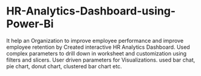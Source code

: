 # HR-Analytics-Dashboard-using-Power-Bi
It help an Organization to improve employee performance and improve employee retention by Created interactive HR Analytics Dashboard. Used complex parameters to drill down in worksheet and customization using filters and slicers. User driven parameters for Visualizations. used bar chat, pie chart, donut chart, clustered bar chart etc.
